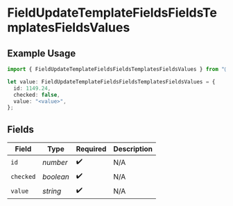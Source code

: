 # FieldUpdateTemplateFieldsFieldsTemplatesFieldsValues

## Example Usage

```typescript
import { FieldUpdateTemplateFieldsFieldsTemplatesFieldsValues } from "@documenso/sdk-typescript/models/operations";

let value: FieldUpdateTemplateFieldsFieldsTemplatesFieldsValues = {
  id: 1149.24,
  checked: false,
  value: "<value>",
};
```

## Fields

| Field              | Type               | Required           | Description        |
| ------------------ | ------------------ | ------------------ | ------------------ |
| `id`               | *number*           | :heavy_check_mark: | N/A                |
| `checked`          | *boolean*          | :heavy_check_mark: | N/A                |
| `value`            | *string*           | :heavy_check_mark: | N/A                |